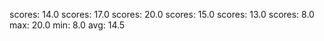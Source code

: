 scores: 14.0
scores: 17.0
scores: 20.0
scores: 15.0
scores: 13.0
scores: 8.0
max: 20.0
min: 8.0
avg: 14.5
